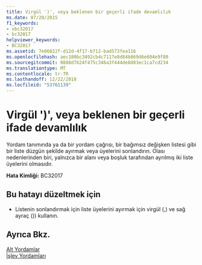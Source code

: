 ```yaml
---
title: Virgül ')', veya beklenen bir geçerli ifade devamlılık
ms.date: 07/20/2015
f1_keywords:
- vbc32017
- bc32017
helpviewer_keywords:
- BC32017
ms.assetid: 7e06022f-d12d-4f17-b712-bad573fea116
ms.openlocfilehash: aec180bc3492cb4c7117e8d84b869d6e604e9f80
ms.sourcegitcommit: 0888d7b24f475c346a3f444de8d83ec1ca7cd234
ms.translationtype: MT
ms.contentlocale: tr-TR
ms.lasthandoff: 12/22/2018
ms.locfileid: "53761139"
---
```

# <a name="comma--or-a-valid-expression-continuation-expected"></a>Virgül ')', veya beklenen bir geçerli ifade devamlılık
Yordam tanımında ya da bir yordam çağrısı, bir bağımsız değişken listesi gibi bir liste düzgün şekilde ayırmak veya üyelerini sonlandırın. Olası nedenlerinden biri, yalnızca bir alanı veya boşluk tarafından ayrılmış iki liste üyelerini olmasıdır.  
  
 **Hata Kimliği:** BC32017  
  
## <a name="to-correct-this-error"></a>Bu hatayı düzeltmek için  
  
-   Listenin sonlandırmak için liste üyelerini ayırmak için virgül (,) ve sağ ayraç ()) kullanın.  
  
## <a name="see-also"></a>Ayrıca Bkz.  
 [Alt Yordamlar](../../visual-basic/programming-guide/language-features/procedures/sub-procedures.md)  
 [İşlev Yordamları](../../visual-basic/programming-guide/language-features/procedures/function-procedures.md)
